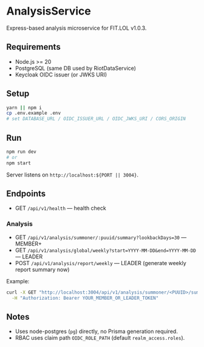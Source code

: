 # AnalysisService

Express-based analysis microservice for FIT.LOL v1.0.3.

## Requirements
- Node.js >= 20
- PostgreSQL (same DB used by RiotDataService)
- Keycloak OIDC issuer (or JWKS URI)

## Setup
```bash
yarn || npm i
cp .env.example .env
# set DATABASE_URL / OIDC_ISSUER_URL / OIDC_JWKS_URI / CORS_ORIGIN
```

## Run
```bash
npm run dev
# or
npm start
```
Server listens on `http://localhost:${PORT || 3004}`.

## Endpoints
- GET `/api/v1/health` — health check

### Analysis
- GET  `/api/v1/analysis/summoner/:puuid/summary?lookbackDays=30` — MEMBER+
- GET  `/api/v1/analysis/global/weekly?start=YYYY-MM-DD&end=YYYY-MM-DD` — LEADER
- POST `/api/v1/analysis/report/weekly` — LEADER (generate weekly report summary now)

Example:
```bash
curl -X GET "http://localhost:3004/api/v1/analysis/summoner/<PUUID>/summary?lookbackDays=30" \
  -H "Authorization: Bearer YOUR_MEMBER_OR_LEADER_TOKEN"
```

## Notes
- Uses node-postgres (`pg`) directly, no Prisma generation required.
- RBAC uses claim path `OIDC_ROLE_PATH` (default `realm_access.roles`).
